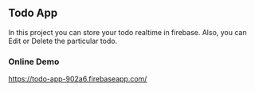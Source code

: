 ## Todo App
In this project you can store your todo realtime in firebase.
Also, you can Edit or Delete the particular todo.
### Online Demo
https://todo-app-902a6.firebaseapp.com/

